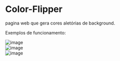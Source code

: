 # Color-Flipper
 pagina web que gera cores aletórias de background.

Exemplos de funcionamento:

![image](https://user-images.githubusercontent.com/57685339/212931253-94707308-7b02-4244-8782-4208233e0cdc.png)<br>
![image](https://user-images.githubusercontent.com/57685339/212931315-2a0aa4f3-8dbb-483f-bd9f-de88cf5518b9.png)<br>
![image](https://user-images.githubusercontent.com/57685339/212931542-2ef48672-f7c8-43a2-8150-abb39e39371d.png)<br>

